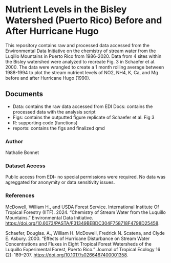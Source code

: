 # Nutrient Levels in the Bisley Watershed (Puerto Rico) Before and After Hurricane Hugo

This repository contains raw and processed data accessed from the Environmental Data Initiative on the chemistry of stream water from the Luqillo Mountains in Puerto Rico from 1986-2020. Data from 4 sites within the Bisley watershed were analyzed to recreate Fig. 3 in Schaefer et al. 2000. The data were wrangled to create a 1 month rolling average between 1988-1994 to plot the stream nutrient levels of NO2, NH4, K, Ca, and Mg before and after Hurricane Hugo (1990).

## Documents

- Data: contains the raw data accessed from EDI Docs: contains the processed data with the analysis script
- Figs: contains the outputted figure replicate of Schaefer et al. Fig 3
- R: supporting code (functions) 
- reports: contains the figs and finalized qmd

### Author

Nathalie Bonnet

### Dataset Access

Public access from EDI- no special permissions were required. No data was agreggated for anonymity or data sensitivity issues.

### References

McDowell, William H., and USDA Forest Service. International Institute Of Tropical Forestry (IITF). 2024. “Chemistry of Stream Water from the Luquillo Mountains.” Environmental Data Initiative. <https://doi.org/10.6073/PASTA/F31349BEBDC304F758718F4798D25458>.

Schaefer, Douglas. A., William H. McDowell, Fredrick N. Scatena, and Clyde E. Asbury. 2000. “Effects of Hurricane Disturbance on Stream Water Concentrations and Fluxes in Eight Tropical Forest Watersheds of the Luquillo Experimental Forest, Puerto Rico.” Journal of Tropical Ecology 16 (2): 189–207. <https://doi.org/10.1017/s0266467400001358>.
